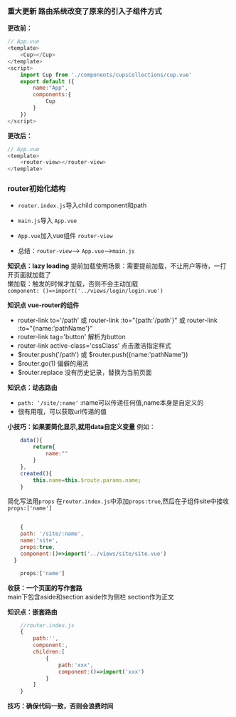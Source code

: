 
### 重大更新  路由系统改变了原来的引入子组件方式
**更改前：**
```javascript
// App.vue
<template>
    <Cup></Cup>
</template>
<script>
    import Cup from './components/cupsCollections/cup.vue'
    export default ({
        name:"App",
        components:{
            Cup
        }
    })
</script>
```
**更改后：**
```javascript
// App.vue
<template>
    <router-view></router-view>
</template>
```
### router初始化结构

- `router.index.js`导入child component和path
- `main.js`导入 `App.vue`
- `App.vue`加入vue组件  `router-view`

- 总结：`router-view`--> `App.vue`-->`main.js`

**知识点：lazy loading**
提前加载使用场景：需要提前加载，不让用户等待，一打开页面就加载了  
懒加载：触发的时候才加载，否则不会主动加载  
`component: ()=>import('../views/login/login.vue')`


**知识点 vue-router的组件**
- router-link to='/path' 或 router-link :to="{path:'/path'}" 或 router-link :to="{name:'pathName'}"
- router-link tag='button' 解析为button
- router-link active-class='cssClass' 点击激活指定样式
- $router.push('/path') 或 $router.push({name:'pathName'})
- $router.go(1) 偏僻的用法
- $router.replace 没有历史记录，替换为当前页面


**知识点：动态路由**
-  `path: '/site/:name'` :name可以传递任何值,name本身是自定义的
- 很有用哦，可以获取url传递的值


**小技巧：如果要简化显示,就用data自定义变量**
例如：
```javascript
    data(){
        return{
            name:""
        }
    },
    created(){
        this.name=this.$route.params.name;
    }
```

简化写法用`props`
在`router.index.js`中添加`props:true`,然后在子组件site中接收`props:['name']`  
```javascript

    {
    path: '/site/:name',
    name:'site',
    props:true,
    component:()=>import('../views/site/site.vue')
  }
```

```javascript
    props:['name']

```


**收获：一个页面的写作套路**  
main下包含aside和section
aside作为侧栏
section作为正文


**知识点：嵌套路由**
```javascript
    //router.index.js
    {
        path:'',
        component:,
        children:[
            {
                path:'xxx',
                component:()=>import('xxx')
            }
        ]
    }
```

**技巧：确保代码一致，否则会浪费时间**